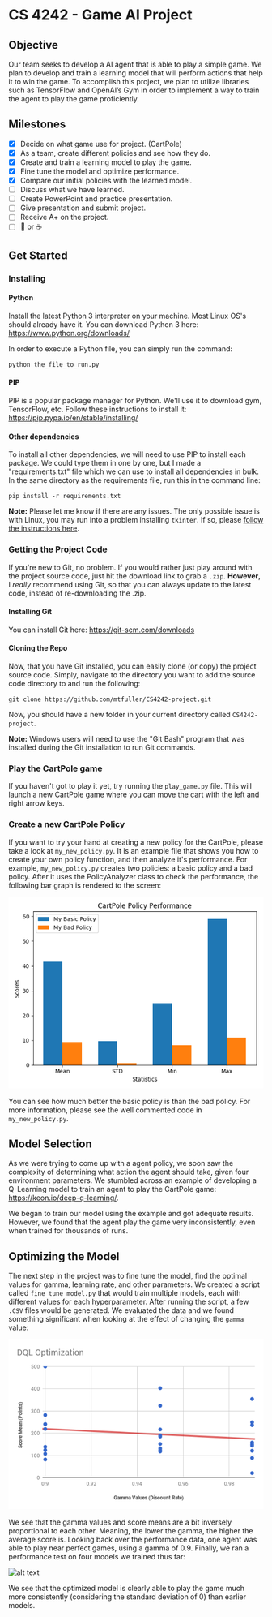 # CS 4242 - Game AI Project
## Objective
Our team seeks to develop a AI agent that is able to play a simple game. We plan to develop and train a learning model that will perform actions that help it to win the game. To accomplish this project, we plan to utilize libraries such as TensorFlow and OpenAI’s Gym in order to implement a way to train the agent to play the game proficiently.
## Milestones
 - [x] Decide on what game use for project. (CartPole)
 - [X] As a team, create different policies and see how they do.
 - [X] Create and train a learning model to play the game.
 - [X] Fine tune the model and optimize performance.
 - [X] Compare our initial policies with the learned model.
 - [ ] Discuss what we have learned.
 - [ ] Create PowerPoint and practice presentation.
 - [ ] Give presentation and submit project.
 - [ ] Receive A+ on the project.
 - [ ] :beer: or :coffee:

## Get Started
### Installing
#### Python
Install the latest Python 3 interpreter on your machine. Most Linux OS's should already have it. You can download Python 3 here:  <https://www.python.org/downloads/>

In order to execute a Python file, you can simply run the command:
```
python the_file_to_run.py
```

#### PIP
PIP is a popular package manager for Python. We'll use it to download gym, TensorFlow, etc. Follow these instructions to install it:  <https://pip.pypa.io/en/stable/installing/>

#### Other dependencies
To install all other dependencies, we will need to use PIP to install each package. We could type them in one by one, but I made a "requirements.txt" file which we can use to install all dependencies in bulk. In the same directory as the requirements file, run this in the command line:
```
pip install -r requirements.txt
```
**Note:** Please let me know if there are any issues. The only possible issue is with Linux, you may run into a problem installing `tkinter`. If so, please [follow the instructions here](https://stackoverflow.com/questions/4783810/install-tkinter-for-python).

### Getting the Project Code
If you're new to Git, no problem. If you would rather just play around with the project source code, just hit the download link to grab a `.zip`. **However**, I *really* recommend using Git, so that you can always update to the latest code, instead of re-downloading the .zip.

#### Installing Git
You can install Git here: <https://git-scm.com/downloads>

#### Cloning the Repo
Now, that you have Git installed, you can easily clone (or copy) the project source code. Simply, navigate to the directory you want to add the source code directory to and run the following:
```
git clone https://github.com/mtfuller/CS4242-project.git
```
Now, you should have a new folder in your current directory called `CS4242-project`.

**Note:** Windows users will need to use the "Git Bash" program that was installed during the Git installation to run Git commands.

### Play the CartPole game
If you haven't got to play it yet, try running the `play_game.py` file. This will launch a new CartPole game where you can move the cart with the left and right arrow keys.

### Create a new CartPole Policy
If you want to try your hand at creating a new policy for the CartPole, please take a look at `my_new_policy.py`. It is an example file that shows you how to create your own policy function, and then analyze it's performance. For example, `my_new_policy.py` creates two policies: a basic policy and a bad policy. After it uses the PolicyAnalyzer class to check the performance, the following bar graph is rendered to the screen:

![alt text](https://github.com/mtfuller/CS4242-project/raw/master/img/my_new_policy_graph.png "my_new_policy.py Graph")

You can see how much better the basic policy is than the bad policy. For more information, please see the well commented code in `my_new_policy.py`.

## Model Selection
As we were trying to come up with a agent policy, we soon saw the complexity of determining what action the agent should take, given four environment parameters. We stumbled across an example of developing a Q-Learning model to train an agent to play the CartPole game: <https://keon.io/deep-q-learning/>.

We began to train our model using the example and got adequate results. However, we found that the agent play the game very inconsistently, even when trained for thousands of runs.

## Optimizing the Model
The next step in the project was to fine tune the model, find the optimal values for gamma, learning rate, and other parameters. We created a script called `fine_tune_model.py` that would train multiple models, each with different values for each hyperparameter. After running the script, a few `.CSV` files would be generated. We evaluated the data and we found something significant when looking at the effect of changing the `gamma` value:

![alt text](https://github.com/mtfuller/CS4242-project/raw/master/img/optimized_DQL.png "Optimized DQL Graph")

We see that the gamma values and score means are a bit inversely proportional to each other. Meaning, the lower the gamma, the higher the average score is. Looking back over the performance data, one agent was able to play near perfect games, using a gamma of 0.9. Finally, we ran a performance test on four models we trained thus far:

![alt text](https://github.com/mtfuller/CS4242-project/raw/master/img/optimized_policies.png "Final Performance Test Graph")

We see that the optimized model is clearly able to play the game much more consistently (considering the standard deviation of 0) than earlier models.
